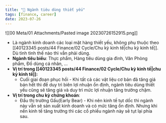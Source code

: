 ```yaml
---
title: "🌱 Ngành tiêu dùng thiết yếu"
tags: [finance, career]
date: 2023-07-26
---
```


![[00 Meta/01 Attachments/Pasted image 20230726152915.png]]

- Là ngành kinh doanh các loại mặt hàng thiết yếu, không phụ thuộc theo [[40123345 posts/44 Finance/02 Cycle/Chu kỳ kinh tế|chu kỳ kinh tế]]. Dù tình tình thế nào thì vẫn phải dùng.
- **Ngành tiêu biểu**: Thực phẩm, Hàng tiêu dùng gia đình, Văn Phòng phẩm, Đồ dùng cá nhân, ...
- **Vị trí trong [[40123345 posts/44 Finance/02 Cycle/Chu kỳ kinh tế|chu kỳ kinh tế]]:**
	- Cuối giai đoạn phục hồi - Khi tất cả các vật liệu cơ bản đã tăng giá bán hết thì để duy trì biên lợi nhuận ổn định, ngành tiêu dùng thiết yếu cũng sẽ tăng giá và duy trì mức lợi nhuận tăng trưởng chậm.
- **Vị trí trong chu kỳ chứng khoán**:
	- Đầu thị trường Gấu(Early Bear) - Khi nên kinh tế tụt dốc thì ngành này vẫn sẽ sản xuất kinh doanh và có mức tăng ổn định. Nhưng khi nền kinh tế tăng trưởng thì các cổ phiếu ngành này sẽ tụt lại phía sau.
